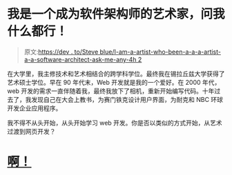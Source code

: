 # 我是一个成为软件架构师的艺术家，问我什么都行！

> 原文:[https://dev . to/Steve blue/I-am-a-artist-who-been-a-a-a-artist-a-a-software-architect-ask-me-any-4h 2](https://dev.to/steveblue/i-am-an-artist-who-became-a-software-architect-ask-me-anything-4h2)

在大学里，我主修技术和艺术相结合的跨学科学位。最终我在锡拉丘兹大学获得了艺术硕士学位。早在 90 年代末，Web 开发就是我的一个爱好。在 2000 年代，web 开发的需求一直伴随着我，最终我放下了相机，重新开始编写代码。十年过去了，我发现自己在大会上教书，为赛门铁克设计用户界面，为耐克和 NBC 环球开发企业应用程序。

我不得不从头开始，从头开始学习 web 开发。你是否以类似的方式开始，从艺术过渡到网页开发？

# [啊！](#ama-)